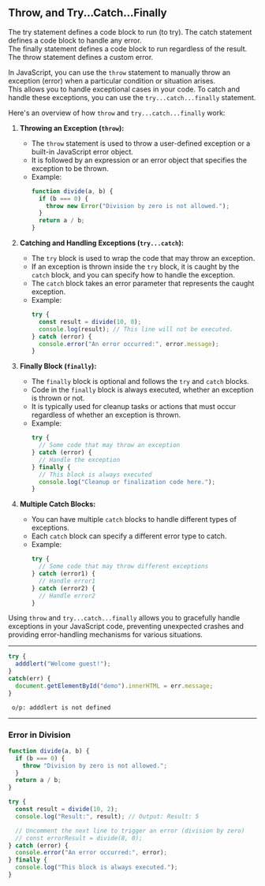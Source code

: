 

## Throw, and Try...Catch...Finally

The try statement defines a code block to run (to try). The catch statement defines a code block to handle any error. <br>
The finally statement defines a code block to run regardless of the result. The throw statement defines a custom error. <br>

In JavaScript, you can use the `throw` statement to manually throw an exception (error) when a particular condition or situation arises.  <br>
This allows you to handle exceptional cases in your code. To catch and handle these exceptions, you can use the `try...catch...finally` statement. <br>

Here's an overview of how `throw` and `try...catch...finally` work: <br>

1. **Throwing an Exception (`throw`):**
   - The `throw` statement is used to throw a user-defined exception or a built-in JavaScript error object.
   - It is followed by an expression or an error object that specifies the exception to be thrown.
   - Example:
     ```javascript
     function divide(a, b) {
       if (b === 0) {
         throw new Error("Division by zero is not allowed.");
       }
       return a / b;
     }
     ```

2. **Catching and Handling Exceptions (`try...catch`):**
   - The `try` block is used to wrap the code that may throw an exception.
   - If an exception is thrown inside the `try` block, it is caught by the `catch` block, and you can specify how to handle the exception.
   - The `catch` block takes an error parameter that represents the caught exception.
   - Example:
     ```javascript
     try {
       const result = divide(10, 0);
       console.log(result); // This line will not be executed.
     } catch (error) {
       console.error("An error occurred:", error.message);
     }
     ```

3. **Finally Block (`finally`):**
   - The `finally` block is optional and follows the `try` and `catch` blocks.
   - Code in the `finally` block is always executed, whether an exception is thrown or not.
   - It is typically used for cleanup tasks or actions that must occur regardless of whether an exception is thrown.
   - Example:
     ```javascript
     try {
       // Some code that may throw an exception
     } catch (error) {
       // Handle the exception
     } finally {
       // This block is always executed
       console.log("Cleanup or finalization code here.");
     }
     ```

4. **Multiple Catch Blocks:**
   - You can have multiple `catch` blocks to handle different types of exceptions.
   - Each `catch` block can specify a different error type to catch.
   - Example:
     ```javascript
     try {
       // Some code that may throw different exceptions
     } catch (error1) {
       // Handle error1
     } catch (error2) {
       // Handle error2
     }
     ```

Using `throw` and `try...catch...finally` allows you to gracefully handle exceptions in your JavaScript code, preventing unexpected crashes and providing error-handling mechanisms for various situations.

---

```js
try {
  adddlert("Welcome guest!");
}
catch(err) {
  document.getElementById("demo").innerHTML = err.message;
}
```

```
 o/p: adddlert is not defined
```

---

### Error in Division

```js
function divide(a, b) {
  if (b === 0) {
    throw "Division by zero is not allowed.";
  }
  return a / b;
}

try {
  const result = divide(10, 2);
  console.log("Result:", result); // Output: Result: 5

  // Uncomment the next line to trigger an error (division by zero)
  // const errorResult = divide(8, 0);
} catch (error) {
  console.error("An error occurred:", error);
} finally {
  console.log("This block is always executed.");
}
```

